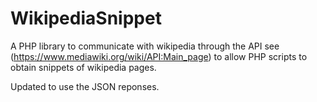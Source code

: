 WikipediaSnippet
================

A PHP library to communicate with wikipedia through the API
see (https://www.mediawiki.org/wiki/API:Main_page)
to allow PHP scripts to obtain snippets of wikipedia pages.

Updated to use the JSON reponses.